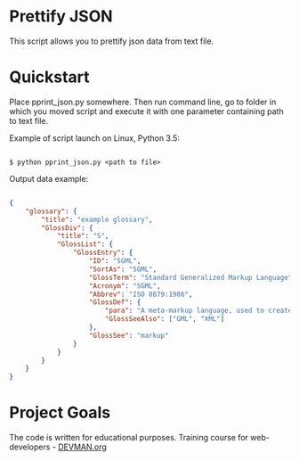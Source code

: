 # Prettify JSON

This script allows you to prettify json data from text file.

# Quickstart

Place pprint_json.py somewhere. Then run command line, go to folder in which you moved script and execute it with one parameter containing path to text file.

Example of script launch on Linux, Python 3.5:

```#!bash

$ python pprint_json.py <path to file>

```

Output data example:
```json

{
    "glossary": {
        "title": "example glossary",
		"GlossDiv": {
            "title": "S",
			"GlossList": {
                "GlossEntry": {
                    "ID": "SGML",
					"SortAs": "SGML",
					"GlossTerm": "Standard Generalized Markup Language",
					"Acronym": "SGML",
					"Abbrev": "ISO 8879:1986",
					"GlossDef": {
                        "para": "A meta-markup language, used to create markup languages such as DocBook.",
						"GlossSeeAlso": ["GML", "XML"]
                    },
					"GlossSee": "markup"
                }
            }
        }
    }
}

```

# Project Goals

The code is written for educational purposes. Training course for web-developers - [DEVMAN.org](https://devman.org)
